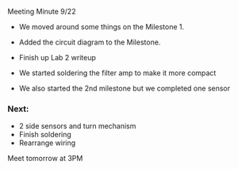 Meeting Minute 9/22

  * We moved around some things on the Milestone 1.
  
  * Added the circuit diagram to the Milestone.
  
  * Finish up Lab 2 writeup  
  
  * We started soldering the filter amp to make it more compact
  
  * We also started the 2nd milestone but we completed one sensor
  
### Next:
  * 2 side sensors and turn mechanism
  * Finish soldering
  * Rearrange wiring 

Meet tomorrow at 3PM     
